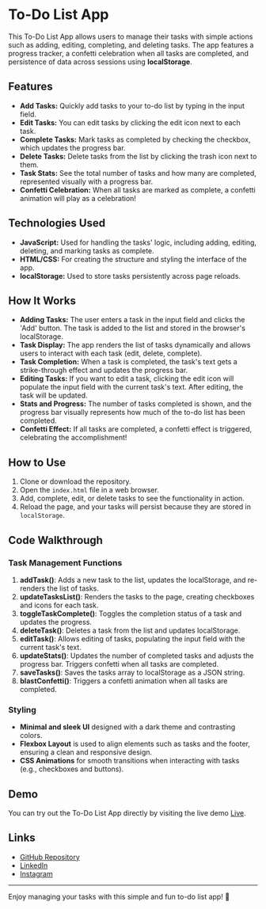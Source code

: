 # To-Do List App

This To-Do List App allows users to manage their tasks with simple actions such as adding, editing, completing, and deleting tasks. The app features a progress tracker, a confetti celebration when all tasks are completed, and persistence of data across sessions using **localStorage**.

## Features

- **Add Tasks:** Quickly add tasks to your to-do list by typing in the input field.
- **Edit Tasks:** You can edit tasks by clicking the edit icon next to each task.
- **Complete Tasks:** Mark tasks as completed by checking the checkbox, which updates the progress bar.
- **Delete Tasks:** Delete tasks from the list by clicking the trash icon next to them.
- **Task Stats:** See the total number of tasks and how many are completed, represented visually with a progress bar.
- **Confetti Celebration:** When all tasks are marked as complete, a confetti animation will play as a celebration!

## Technologies Used

- **JavaScript:** Used for handling the tasks' logic, including adding, editing, deleting, and marking tasks as complete.
- **HTML/CSS:** For creating the structure and styling the interface of the app.
- **localStorage:** Used to store tasks persistently across page reloads.

## How It Works

- **Adding Tasks:** The user enters a task in the input field and clicks the 'Add' button. The task is added to the list and stored in the browser's localStorage.
- **Task Display:** The app renders the list of tasks dynamically and allows users to interact with each task (edit, delete, complete).
- **Task Completion:** When a task is completed, the task's text gets a strike-through effect and updates the progress bar.
- **Editing Tasks:** If you want to edit a task, clicking the edit icon will populate the input field with the current task's text. After editing, the task will be updated.
- **Stats and Progress:** The number of tasks completed is shown, and the progress bar visually represents how much of the to-do list has been completed.
- **Confetti Effect:** If all tasks are completed, a confetti effect is triggered, celebrating the accomplishment!

## How to Use

1. Clone or download the repository.
2. Open the `index.html` file in a web browser.
3. Add, complete, edit, or delete tasks to see the functionality in action.
4. Reload the page, and your tasks will persist because they are stored in `localStorage`.

## Code Walkthrough

### Task Management Functions

1. **addTask()**: Adds a new task to the list, updates the localStorage, and re-renders the list of tasks.
2. **updateTasksList()**: Renders the tasks to the page, creating checkboxes and icons for each task.
3. **toggleTaskComplete()**: Toggles the completion status of a task and updates the progress.
4. **deleteTask()**: Deletes a task from the list and updates localStorage.
5. **editTask()**: Allows editing of tasks, populating the input field with the current task's text.
6. **updateStats()**: Updates the number of completed tasks and adjusts the progress bar. Triggers confetti when all tasks are completed.
7. **saveTasks()**: Saves the tasks array to localStorage as a JSON string.
8. **blastConfetti()**: Triggers a confetti animation when all tasks are completed.

### Styling

- **Minimal and sleek UI** designed with a dark theme and contrasting colors.
- **Flexbox Layout** is used to align elements such as tasks and the footer, ensuring a clean and responsive design.
- **CSS Animations** for smooth transitions when interacting with tasks (e.g., checkboxes and buttons).

## Demo

You can try out the To-Do List App directly by visiting the live demo [Live](https://shashwat-19.github.io/Todo-List/).

## Links

- [GitHub Repository](https://github.com/Shashwat-19/Todo-List)  
- [LinkedIn](https://www.linkedin.com/in/shashwatk1956/)  
- [Instagram](https://www.instagram.com/shashwat.56/)  


---

Enjoy managing your tasks with this simple and fun to-do list app! 🎉